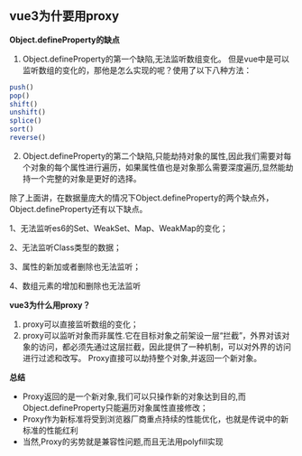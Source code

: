 ## vue3为什要用proxy
**Object.defineProperty的缺点**
1. Object.defineProperty的第一个缺陷,无法监听数组变化。 但是vue中是可以监听数组的变化的，那他是怎么实现的呢？使用了以下八种方法：
```javascript
push()
pop()
shift()
unshift()
splice()
sort()
reverse()
```
2. Object.defineProperty的第二个缺陷,只能劫持对象的属性,因此我们需要对每个对象的每个属性进行遍历，如果属性值也是对象那么需要深度遍历,显然能劫持一个完整的对象是更好的选择。

除了上面讲，在数据量庞大的情况下Object.defineProperty的两个缺点外，Object.defineProperty还有以下缺点。

1、无法监听es6的Set、WeakSet、Map、WeakMap的变化；

2、无法监听Class类型的数据；

3、属性的新加或者删除也无法监听；

4、数组元素的增加和删除也无法监听

**vue3为什么用proxy？**

1. proxy可以直接监听数组的变化；
2. proxy可以监听对象而非属性.它在目标对象之前架设一层“拦截”，外界对该对象的访问，都必须先通过这层拦截，因此提供了一种机制，可以对外界的访问进行过滤和改写。
Proxy直接可以劫持整个对象,并返回一个新对象。

**总结**

- Proxy返回的是一个新对象,我们可以只操作新的对象达到目的,而Object.defineProperty只能遍历对象属性直接修改；
- Proxy作为新标准将受到浏览器厂商重点持续的性能优化，也就是传说中的新标准的性能红利
- 当然,Proxy的劣势就是兼容性问题,而且无法用polyfill实现
